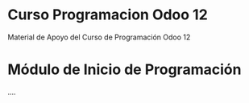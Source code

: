 # Curso Programacion Odoo 12
Material de Apoyo del Curso de Programación Odoo 12


# Módulo de Inicio de Programación
....
